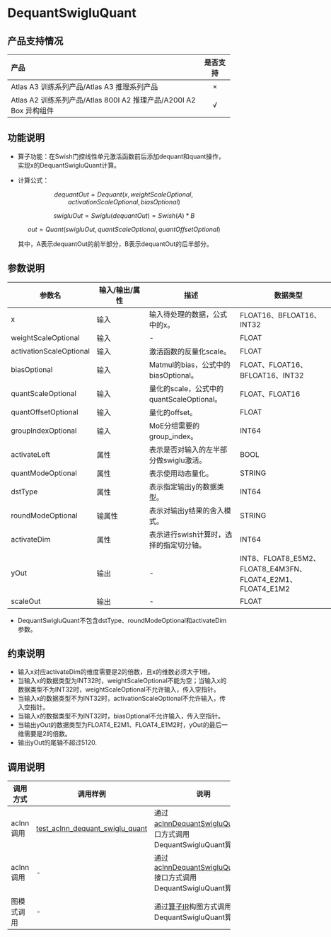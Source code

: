# DequantSwigluQuant

## 产品支持情况

|产品             |  是否支持  |
|:-------------------------|:----------:|
|  <term>Atlas A3 训练系列产品/Atlas A3 推理系列产品</term>   |     ×    |
|  <term>Atlas A2 训练系列产品/Atlas 800I A2 推理产品/A200I A2 Box 异构组件</term>     |     √    |

## 功能说明
- 算子功能：在Swish门控线性单元激活函数前后添加dequant和quant操作，实现x的DequantSwigluQuant计算。
- 计算公式：

  $$
  dequantOut = Dequant(x, weightScaleOptional, activationScaleOptional, biasOptional)
  $$

  $$
  swigluOut = Swiglu(dequantOut)=Swish(A)*B
  $$

  $$
  out = Quant(swigluOut, quantScaleOptional, quantOffsetOptional)
  $$

  其中，A表示dequantOut的前半部分，B表示dequantOut的后半部分。


## 参数说明

<table style="undefined;table-layout: fixed; width: 851px"><colgroup>
  <col style="width: 121px">
  <col style="width: 144px">
  <col style="width: 213px">
  <col style="width: 257px">
  <col style="width: 116px">
  </colgroup>
  <thead>
    <tr>
      <th>参数名</th>
      <th>输入/输出/属性</th>
      <th>描述</th>
      <th>数据类型</th>
      <th>数据格式</th>
    </tr></thead>
  <tbody>
       <tr>
      <td>x</td>
      <td>输入</td>
      <td>输入待处理的数据，公式中的x。</td>
      <td>FLOAT16、BFLOAT16、INT32</td>
      <td>ND</td>
    </tr>
     <tr>
      <td>weightScaleOptional</td>
      <td>输入</td>
      <td>-</td>
      <td>FLOAT</td>
      <td>ND</td>
    </tr>
      <td>activationScaleOptional</td>
      <td>输入</td>
      <td>激活函数的反量化scale。</td>
      <td>FLOAT</td>
      <td>ND</td>
    </tr>
      <tr>
      <td>biasOptional</td>
      <td>输入</td>
      <td>Matmul的bias，公式中的biasOptional。</td>
      <td>FLOAT、FLOAT16、BFLOAT16、INT32</td>
      <td>ND</td>
    </tr>
    <tr>
      <td>quantScaleOptional</td>
      <td>输入</td>
      <td>量化的scale，公式中的quantScaleOptional。</td>
      <td>FLOAT、FLOAT16</td>
      <td>ND</td>
    </tr>
     <tr>
      <td>quantOffsetOptional</td>
      <td>输入</td>
      <td>量化的offset。</td>
      <td>FLOAT</td>
      <td>ND</td>
     </tr>
      <tr>
      <td>groupIndexOptional</td>
      <td>输入</td>
      <td>MoE分组需要的group_index。</td>
      <td>INT64</td>
      <td>ND</td>
    </tr>
      <tr>
      <td>activateLeft</td>
      <td>属性</td>
      <td>表示是否对输入的左半部分做swiglu激活。</td>
      <td>BOOL</td>
      <td>-</td>
    </tr>
    <tr>
      <td>quantModeOptional</td>
      <td>属性</td>
      <td>表示使用动态量化。</td>
      <td>STRING</td>
      <td>-</td>
    </tr>
     <tr>
      <td>dstType</td>
      <td>属性</td>
      <td>表示指定输出y的数据类型。</td>
      <td>INT64</td>
      <td>-</td>
     </tr>
     <tr>
      <td>roundModeOptional</td>
      <td>输属性</td>
      <td>表示对输出y结果的舍入模式。</td>
      <td>STRING</td>
      <td>-</td>
    </tr>
      <tr>
      <td>activateDim</td>
      <td>属性</td>
      <td>表示进行swish计算时，选择的指定切分轴。</td>
      <td>INT64</td>
      <td>-</td>
     </tr>
       <tr>
      <td>yOut</td>
      <td>输出</td>
      <td>-</td>
      <td>INT8、FLOAT8_E5M2、FLOAT8_E4M3FN、FLOAT4_E2M1、FLOAT4_E1M2</td>
      <td>ND</td>
    </tr>
    <tr>
      <td>scaleOut</td>
      <td>输出</td>
      <td>-</td>
      <td>FLOAT</td>
      <td>ND</td>
    </tr>
  </tbody></table>

  - DequantSwigluQuant不包含dstType、roundModeOptional和activateDim参数。

## 约束说明

- 输入x对应activateDim的维度需要是2的倍数，且x的维数必须大于1维。
- 当输入x的数据类型为INT32时，weightScaleOptional不能为空；当输入x的数据类型不为INT32时，weightScaleOptional不允许输入，传入空指针。
- 当输入x的数据类型不为INT32时，activationScaleOptional不允许输入，传入空指针。
- 当输入x的数据类型不为INT32时，biasOptional不允许输入，传入空指针。
- 当输出yOut的数据类型为FLOAT4_E2M1、FLOAT4_E1M2时，yOut的最后一维需要是2的倍数。
- 输出yOut的尾轴不超过5120.

## 调用说明

| 调用方式 | 调用样例                                                                   | 说明                                                             |
|--------------|------------------------------------------------------------------------|----------------------------------------------------------------|
| aclnn调用 | [test_aclnn_dequant_swiglu_quant](./examples/test_aclnn_dequant_swiglu_quant.cpp) | 通过[aclnnDequantSwigluQuant](./docs/aclnnDequantSwigluQuant.md)接口方式调用DequantSwigluQuant算子。    |
| aclnn调用 | - | 通过[aclnnDequantSwigluQuantV2](./docs/aclnnDequantSwigluQuantV2.md)接口方式调用DequantSwigluQuant算子。    |
| 图模式调用 | - | 通过[算子IR](./op_graph/dequant_swiglu_quant_proto.h)构图方式调用DequantSwigluQuant算子。 |

<!-- [test_aclnn_dequant_swiglu_quant_v2](./examples/test_aclnn_dequant_swiglu_quant_v2.cpp) -->